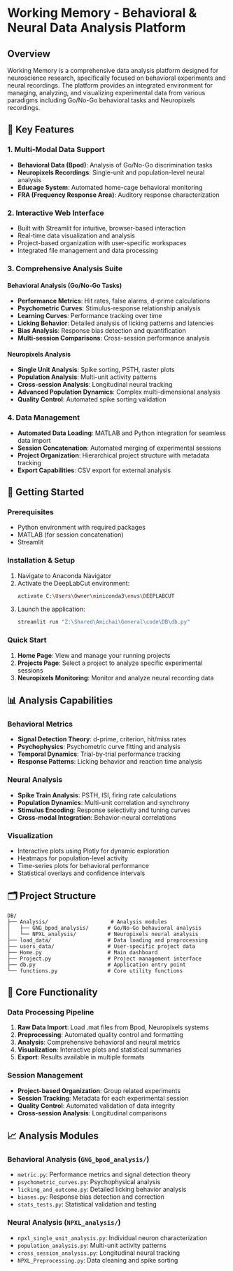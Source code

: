 # Working Memory - Behavioral & Neural Data Analysis Platform

## Overview

Working Memory is a comprehensive data analysis platform designed for neuroscience research, specifically focused on behavioral experiments and neural recordings. The platform provides an integrated environment for managing, analyzing, and visualizing experimental data from various paradigms including Go/No-Go behavioral tasks and Neuropixels recordings.

## 🧠 Key Features

### 1. **Multi-Modal Data Support**
- **Behavioral Data (Bpod)**: Analysis of Go/No-Go discrimination tasks
- **Neuropixels Recordings**: Single-unit and population-level neural analysis
- **Educage System**: Automated home-cage behavioral monitoring
- **FRA (Frequency Response Area)**: Auditory response characterization

### 2. **Interactive Web Interface**
- Built with Streamlit for intuitive, browser-based interaction
- Real-time data visualization and analysis
- Project-based organization with user-specific workspaces
- Integrated file management and data processing

### 3. **Comprehensive Analysis Suite**

#### Behavioral Analysis (Go/No-Go Tasks)
- **Performance Metrics**: Hit rates, false alarms, d-prime calculations
- **Psychometric Curves**: Stimulus-response relationship analysis
- **Learning Curves**: Performance tracking over time
- **Licking Behavior**: Detailed analysis of licking patterns and latencies
- **Bias Analysis**: Response bias detection and quantification
- **Multi-session Comparisons**: Cross-session performance analysis

#### Neuropixels Analysis
- **Single Unit Analysis**: Spike sorting, PSTH, raster plots
- **Population Analysis**: Multi-unit activity patterns
- **Cross-session Analysis**: Longitudinal neural tracking
- **Advanced Population Dynamics**: Complex multi-dimensional analysis
- **Quality Control**: Automated spike sorting validation

### 4. **Data Management**
- **Automated Data Loading**: MATLAB and Python integration for seamless data import
- **Session Concatenation**: Automated merging of experimental sessions
- **Project Organization**: Hierarchical project structure with metadata tracking
- **Export Capabilities**: CSV export for external analysis

## 🚀 Getting Started

### Prerequisites
- Python environment with required packages
- MATLAB (for session concatenation)
- Streamlit

### Installation & Setup
1. Navigate to Anaconda Navigator
2. Activate the DeepLabCut environment:
   ```bash
   activate C:\Users\Owner\miniconda3\envs\DEEPLABCUT
   ```
3. Launch the application:
   ```bash
   streamlit run "Z:\Shared\Amichai\General\code\DB\db.py"
   ```

### Quick Start
1. **Home Page**: View and manage your running projects
2. **Projects Page**: Select a project to analyze specific experimental sessions
3. **Neuropixels Monitoring**: Monitor and analyze neural recording data

## 📊 Analysis Capabilities

### Behavioral Metrics
- **Signal Detection Theory**: d-prime, criterion, hit/miss rates
- **Psychophysics**: Psychometric curve fitting and analysis
- **Temporal Dynamics**: Trial-by-trial performance tracking
- **Response Patterns**: Licking behavior and reaction time analysis

### Neural Analysis
- **Spike Train Analysis**: PSTH, ISI, firing rate calculations
- **Population Dynamics**: Multi-unit correlation and synchrony
- **Stimulus Encoding**: Response selectivity and tuning curves
- **Cross-modal Integration**: Behavior-neural correlations

### Visualization
- Interactive plots using Plotly for dynamic exploration
- Heatmaps for population-level activity
- Time-series plots for behavioral performance
- Statistical overlays and confidence intervals

## 🗂️ Project Structure

```
DB/
├── Analysis/                    # Analysis modules
│   ├── GNG_bpod_analysis/      # Go/No-Go behavioral analysis
│   └── NPXL_analysis/          # Neuropixels neural analysis
├── load_data/                  # Data loading and preprocessing
├── users_data/                 # User-specific project data
├── Home.py                     # Main dashboard
├── Project.py                  # Project management interface
├── db.py                       # Application entry point
└── functions.py                # Core utility functions
```

## 🔧 Core Functionality

### Data Processing Pipeline
1. **Raw Data Import**: Load .mat files from Bpod, Neuropixels systems
2. **Preprocessing**: Automated quality control and formatting
3. **Analysis**: Comprehensive behavioral and neural metrics
4. **Visualization**: Interactive plots and statistical summaries
5. **Export**: Results available in multiple formats

### Session Management
- **Project-based Organization**: Group related experiments
- **Session Tracking**: Metadata for each experimental session
- **Quality Control**: Automated validation of data integrity
- **Cross-session Analysis**: Longitudinal comparisons

## 📈 Analysis Modules

### Behavioral Analysis (`GNG_bpod_analysis/`)
- `metric.py`: Performance metrics and signal detection theory
- `psychometric_curves.py`: Psychophysical analysis
- `licking_and_outcome.py`: Detailed licking behavior analysis
- `biases.py`: Response bias detection and correction
- `stats_tests.py`: Statistical validation and testing

### Neural Analysis (`NPXL_analysis/`)
- `npxl_single_unit_analysis.py`: Individual neuron characterization
- `population_analysis.py`: Multi-unit activity patterns
- `cross_session_analysis.py`: Longitudinal neural tracking
- `NPXL_Preprocessing.py`: Data cleaning and spike sorting

